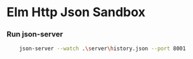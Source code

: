 # Elm Http Json Sandbox

### Run json-server
```bash
    json-server --watch .\server\history.json --port 8001
```